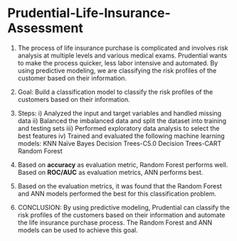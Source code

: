 # Prudential-Life-Insurance-Assessment
 
1. The process of life insurance purchase is complicated and involves risk analysis at multiple levels and various medical exams. Prudential wants to make the process quicker, less labor intensive and automated. By using predictive modeling, we are classifying the risk profiles of the customer based on their information.

2. Goal: Build a classification model to classify the risk profiles of the customers based on their information.

3. Steps: 
  i)   Analyzed the input and target variables and handled missing data
  ii)  Balanced the imbalanced data and split the dataset into training and testing sets
  iii) Performed exploratory data analysis to select the best features
  iv)  Trained and evaluated the following machine learning models:
        KNN
        Naïve Bayes
        Decision Trees-C5.0
        Decision Trees-CART
        Random Forest

4. Based on **accuracy** as evaluation metric, Random Forest performs well. 
   Based on **ROC/AUC** as evaluation metrics, ANN performs best.

5. Based on the evaluation metrics, it was found that the Random Forest and ANN models performed the best for this classification problem.

6. CONCLUSION:
   By using predictive modeling, Prudential can classify the risk profiles of the customers based on their information and automate the life insurance purchase process. The Random Forest and ANN models can be used to achieve this goal.
